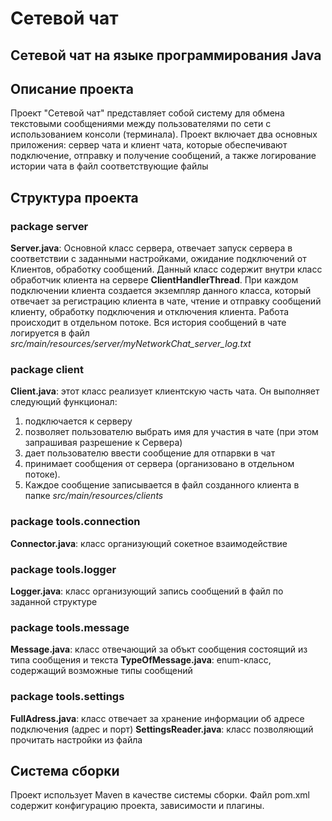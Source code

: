 # Сетевой чат
## Сетевой чат на языке программирования Java
## Описание проекта
Проект "Сетевой чат" представляет собой систему для обмена текстовыми сообщениями между пользователями по сети с использованием консоли (терминала). Проект включает два основных приложения: сервер чата и клиент чата, которые обеспечивают подключение, отправку и получение сообщений, а также логирование истории чата в файл соответствующие файлы

## Структура проекта
### package server
**Server.java**: Основной класс сервера, отвечает запуск сервера в соответствии с заданными настройками, ожидание подключений от Клиентов, обработку сообщений. Данный класс содержит внутри класс обработчик клиента на сервере **ClientHandlerThread**. При каждом подключении клиента создается экземпляр данного класса, который отвечает за регистрацию клиента в чате, чтение и отправку сообщений клиенту, обработку подключения и отключения клиента. Работа происходит в отдельном потоке. Вся история сообщений в чате логируется в файл *src/main/resources/server/myNetworkChat_server_log.txt* 

### package client
**Client.java**: этот класс реализует клиентскую часть чата. Он выполняет следующий функционал: 
1. подключается к серверу
2. позволяет пользователю выбрать имя для участия в чате (при этом запрашивая разрешение к Сервера)
3. дает пользователю ввести сообщение для отпарвки в чат
4. принимает сообщения от сервера (организовано в отдельном потоке). 
5. Каждое сообщение записывается в файл созданного клиента в папке *src/main/resources/clients*

### package tools.connection
**Connector.java**: класс организующий сокетное взаимодействие

### package tools.logger
**Logger.java**: класс организующий запись сообщений в файл по заданной структуре

### package tools.message
**Message.java**: класс отвечающий за объкт сообщения состоящий из типа сообщения и текста
**TypeOfMessage.java**: enum-класс, содержащий возможные типы сообщений

### package tools.settings
**FullAdress.java**: класс отвечает за хранение информации об адресе подключения (адрес и порт)
**SettingsReader.java**: класс позволяющий прочитать настройки из файла 


## Система сборки
Проект использует Maven в качестве системы сборки. Файл pom.xml содержит конфигурацию проекта, зависимости и плагины.
